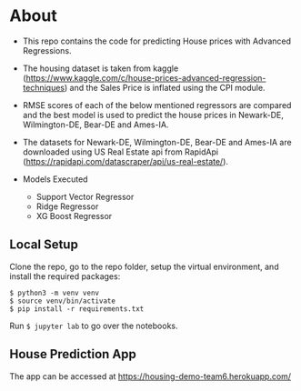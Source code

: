 # About

- This repo contains the code for predicting House prices with Advanced Regressions. 
- The housing dataset is taken from kaggle (https://www.kaggle.com/c/house-prices-advanced-regression-techniques) and the Sales Price is inflated using the CPI module.
- RMSE scores of each of the below mentioned regressors are compared and the best model is used to predict the house prices in Newark-DE, Wilmington-DE, Bear-DE and Ames-IA.
- The datasets for Newark-DE, Wilmington-DE, Bear-DE and Ames-IA are downloaded using US Real Estate api from RapidApi (https://rapidapi.com/datascraper/api/us-real-estate/).

- Models Executed
    - Support Vector Regressor
    - Ridge Regressor
    - XG Boost Regressor

## Local Setup

Clone the repo, go to the repo folder, setup the virtual environment, and install the required packages:


```shell
$ python3 -m venv venv
$ source venv/bin/activate
$ pip install -r requirements.txt
```

Run `$ jupyter lab` to go over the notebooks.

## House Prediction App

The app can be accessed at https://housing-demo-team6.herokuapp.com/
